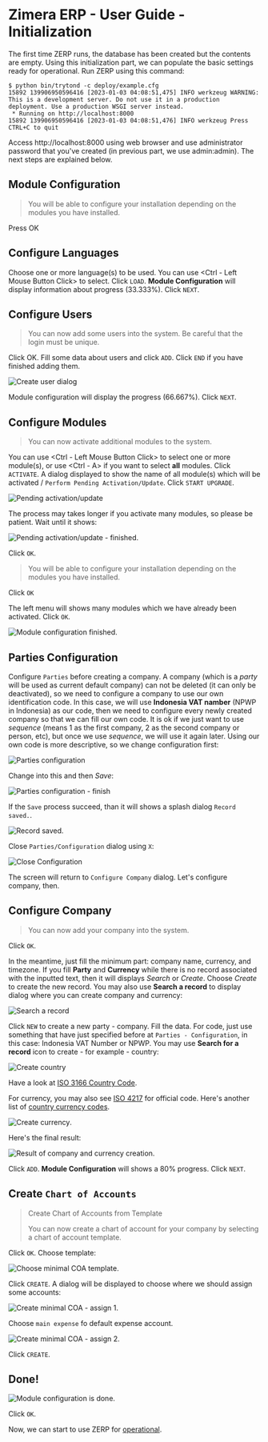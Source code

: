# Zimera ERP - User Guide - Initialization

The first time ZERP runs, the database has been created but the contents are empty. Using this initialization part, we can populate the basic settings ready for operational. Run ZERP using this command:

```
$ python bin/trytond -c deploy/example.cfg
15892 139906950596416 [2023-01-03 04:08:51,475] INFO werkzeug WARNING: This is a development server. Do not use it in a production deployment. Use a production WSGI server instead.
 * Running on http://localhost:8000
15892 139906950596416 [2023-01-03 04:08:51,476] INFO werkzeug Press CTRL+C to quit
```

Access http://localhost:8000 using web browser and use administrator password that you've created (in previous part, we use admin:admin). The next steps are explained below.

## Module Configuration

> You will be able to configure your installation depending on the modules you have installed.

Press OK

## Configure Languages

Choose one or more language(s) to be used. You can use <Ctrl - Left Mouse Button Click> to select. Click ``LOAD``. **Module Configuration** will display information about progress (33.333%). Click ``NEXT``.

## Configure Users

> You can now add some users into the system.
> Be careful that the login must be unique.

Click OK. Fill some data about users and click ``ADD``. Click ``END`` if you have finished adding them.

![Create user dialog](images/create-user.png)

Module configuration will display the progress (66.667%). Click ``NEXT``.

## Configure Modules

> You can now activate additional modules to the system. 

You can use <Ctrl - Left Mouse Button Click> to select one or more module(s), or use <Ctrl - A> if you want to select **all** modules. Click `` ACTIVATE``. A dialog displayed to show the name of all module(s) which will be activated / ``Perform Pending Activation/Update``. Click ``START UPGRADE``.

![Pending activation/update](images/activate-modules.png)

The process may takes longer if you activate many modules, so please be patient. Wait until it shows:

![Pending activation/update - finished](images/activate-modules-finished.png).

Click ``OK``.

> You will be able to configure your installation depending on the modules you have installed.

Click ``OK``

The left menu will shows many modules which we have already been activated. Click ``OK``.

![Module configuration finished](images/module-conf-finished.png).

## Parties Configuration

Configure ``Parties`` before creating a company. A company (which is a *party* will be used as current default company) can not be deleted (it can only be deactivated), so we need to configure a company to use our own identification code. In this case, we will use **Indonesia VAT namber** (NPWP in Indonesia) as our code, then we need to configure every newly created company so that we can fill our own code. It is ok if we just want to use *sequence* (means 1 as the first company, 2 as the second company or person, etc), but once we use *sequence*, we will use it again later. Using our own code is more descriptive, so we change configuration first:

![Parties configuration](images/parties-configuration.png)

Change into this and then *Save*:

![Parties configuration - finish](images/parties-configuration-finish.png)

If the `Save` process succeed, than it will shows a splash dialog `Record saved.`. 

![Record saved.](images/record-saved.png)

Close `Parties/Configuration` dialog using `X`:

![Close Configuration](images/close-configuration-dialog.png)

The screen will return to `Configure Company` dialog. Let's configure company, then.

## Configure Company

> You can now add your company into the system.

Click ``OK``.

In the meantime, just fill the minimum part: company name, currency, and timezone. If you fill **Party** and **Currency** while there is no record associated with the inputted text, then it will displays *Search* or *Create*. Choose *Create* to create the new record. You may also use **Search a record** to display dialog where you can create company and currency:

![Search a record](images/search-a-record.png)

Click ``NEW`` to create a new party - company. Fill the data. For code, just use something that have just specified before at ``Parties - Configuration``, in this case: Indonesia VAT Number or NPWP. You may use **Search for a record** icon to create - for example - country:

![Create country](images/country-code-id.png)

Have a look at [ISO 3166 Country Code](https://en.wikipedia.org/wiki/List_of_ISO_3166_country_codes).

For currency, you may also see [ISO 4217](https://en.wikipedia.org/wiki/ISO_4217) for official code. Here's another list of [country currency codes](https://www.iban.com/currency-codes).

![Create currency](images/create-currency.png).

Here's the final result:

![Result of company and currency creation](images/result-create-company-currency.png).

Click ``ADD``. **Module Configuration** will shows a 80% progress. Click ``NEXT``.

## Create ``Chart of Accounts``

> Create Chart of Accounts from Template
>
> You can now create a chart of account for your company by selecting a chart of account template.

Click ``OK``. Choose template:

![Choose minimal COA template](images/create-minimal-COA.png).

Click ``CREATE``. A dialog will be displayed to choose where we should assign some accounts:

![Create minimal COA - assign 1](images/create-minimal-COA-2.png).

Choose ``main expense`` fo default expense account.

![Create minimal COA - assign 2](images/create-minimal-COA-3.png).

Click ``CREATE``.

## Done!

![Module configuration is done](images/module-conf-done.png).

Click ``OK``. 

Now, we can start to use ZERP for [operational](01-operational.md).
